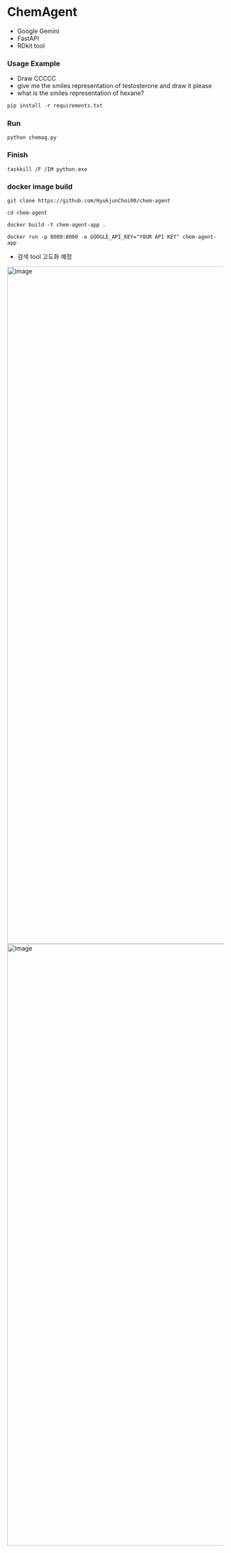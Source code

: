# ChemAgent

- Google Gemini
- FastAPI
- RDkit tool

### Usage Example
- Draw CCCCC
- give me the smiles representation of testosterone and draw it please
- what is the smiles representation of hexane?

```python
pip install -r requirements.txt
```

### Run
```
python chemag.py
```

### Finish
```
taskkill /F /IM python.exe
```

### docker image build
```
git clone https://github.com/HyukjunChoi00/chem-agent
```

```
cd chem-agent
```

```
docker build -t chem-agent-app .
```


```
docker run -p 8000:8000 -e GOOGLE_API_KEY="YOUR API KEY" chem-agent-app
```


- 검색 tool 고도화 예정

<img width="2512" height="1574" alt="image" src="https://github.com/user-attachments/assets/fa1fda74-4278-473e-b5c0-451731fabfe7" />

<img width="2574" height="1399" alt="image" src="https://github.com/user-attachments/assets/307b49cd-1c1f-4fac-9a21-07d217ddac9e" />



